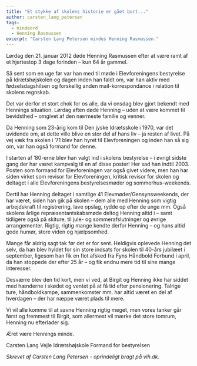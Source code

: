 ```yaml
---
title: "Et stykke af skolens historie er gået bort..."
author: carsten_lang_petersen
tags:
  - mindeord
  - Henning Rasmussen
excerpt: "Carsten Lang Petersen mindes Henning Rasmussen."
---
```


Lørdag den 21. januar 2012 døde Henning Rasmussen efter at være ramt af et hjertestop 3 dage forinden – kun 64 år gammel.

Så sent som en uge før var han med til møde i Elevforeningens bestyrelse på Idrætshøjskolen og dagen inden han faldt om, var han aktiv med fødselsdagshilsen og forskellig anden mail-korrespondance i relation til skolens regnskab.

Det var derfor et stort chok for os alle, da vi onsdag blev gjort bekendt med Hennings situation. Lørdag aften døde Henning – uden at være kommet til bevidsthed – omgivet af den nærmeste familie og venner.

Da Henning som 23-årig kom til Den jyske Idrætsskole i 1970, var det uvidende om, at dette ville blive en stor del af hans liv – ja resten af livet. På vej væk fra skolen i ’71 blev han hyret til Elevforeningen og inden han så sig om, var han også formand for denne.

I starten af ’80-erne blev han valgt ind i skolens bestyrelse – i øvrigt sidste gang der har været kampvalg til en af disse poster! Her sad han indtil 2003. Posten som formand for Elevforeningen var også givet videre, men han har siden virket som revisor for Elevforeningen, kritisk revisor for skolen og deltaget i alle Elevforeningens bestyrelsesmøder og sommerhus-weekends.

Dertil har Henning deltaget i samtlige 41 Elevmøder/Gensynsweekends, der har været, siden han gik på skolen – dem alle med Henning som vigtig arbejdskraft til registrering, lave opslag, rydde op efter de unge mm. Også skolens årlige repræsentantskabsmøde deltog Henning altid i – samt tidligere også på skiture, til jule- og sommerafslutninger og øvrige arrangementer. Rigtig, rigtig mange kendte derfor Henning – og hans altid gode humør, store viden og hjælpsomhed.

Mange får aldrig sagt tak før det er for sent. Heldigvis oplevede Henning det selv, da han blev hyldet for sin store indsats for skolen til 40-års jubilæet i september, ligesom han fik en flot afsked fra Fyns Håndbold Forbund i april, da han stoppede der efter 25 år – og fik endnu mere tid til sine mange interesser.

Desværre blev den tid kort, men vi ved, at Birgit og Henning ikke har siddet med hænderne i skødet og ventet på at få tid efter pensionering. Talrige ture, håndboldkampe, sammenkomster mm. har altid været en del af hverdagen – der har næppe været plads til mere.

Vi vil alle komme til at savne Henning rigtig meget, men vores tanker går først og fremmest til Birgit, som allermest vil mærke det store tomrum, Henning nu efterlader sig.

Æret være Hennings minde.

Carsten Lang
Vejle Idrætshøjskole
Formand for bestyrelsen

_Skrevet af Carsten Lang Petersen - oprindeligt bragt på vih.dk._
